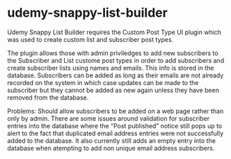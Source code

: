 # udemy-snappy-list-builder

Udemy Snappy List Builder requires the Custom Post Type UI plugin which was used to create custom list and subscriber post types. 

The plugin allows those with admin priviledges to add new subscribers to the Subscriber and List custome post types in order to add subscribers and create subscriber lists using names and emails. This info is stored in the database. 
Subscribers can be added as long as their emails are not already recorded on the system in which case updates can be made to the subscriber but they cannot be added as new again unless they have been removed from the database. 

Problems:
Should allow subscribers to be added on a web page rather than only by admin.
There are some issues around validation for subscriber entries into the database where the "Post published" notice still pops up to alert to the fact that duplicated email address entries were not successfully added to the database. 
It also currently still adds an empty entry into the database when atempting to add non unique email address subscribers. 
